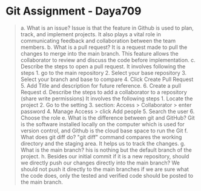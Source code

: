 
   # Git Assignment - Daya709

> a. What is an issue?
Issue is that the feature in Github is used to plan, track, and implement projects. It also plays a vital role in communicating feedback and collaboration between the team members.
> b. What is a pull request?
It is a request made to pull the changes to merge into the main branch. This feature allows the collaborator to review and discuss the code before implementation.
c. Describe the steps to open a pull request.
It involves following the steps 1. go to the main repository 2. Select your base repository 3. Select your branch and base to compare 4. Click Create Pull Request 5. Add Title and description for future reference. 6. Create a pull Request
d. Describe the steps to add a collaborator to a repository (share write permissions)
It involves the following steps 1. Locate the project 2. Go to the setting 3. section: Access > Collaborator > enter password 4. Manage Access > click Add people 5. Search the user 6. Choose the role 
e. What is the difference between git and GitHub?
Git is the software installed locally on the computer which is used for version control, and Github is the cloud base space to run the Git
f. What does git diff do?
"git diff" command compares the working directory and the staging area. It helps us to track the changes. 
g. What is the main branch?
his is nothing but the default branch of the project.
h. Besides our initial commit if it is a new repository, should we directly push our changes directly into the main branch?
We should not push it directly to the main branches if we are sure what the code does, only the tested and verified code should be posted to the main branch.
